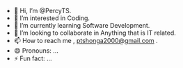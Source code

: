 - 👋 Hi, I’m @PercyTS.
- 👀 I’m interested in Coding.
- 🌱 I’m currently learning  Software Development.
- 💞️ I’m looking to collaborate in Anything that is IT related.
- 📫 How to reach me , ptshonga2000@gmail.com .
- 😄 Pronouns: ...
- ⚡ Fun fact: ...

<!---
PercyTS/PercyTS is a ✨ special ✨ repository because its `README.md` (this file) appears on your GitHub profile.
You can click the Preview link to take a look at your changes.
--->
